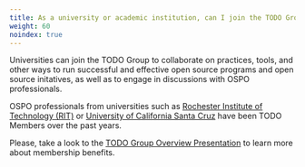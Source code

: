 ```yaml
---
title: As a university or academic institution, can I join the TODO Group?
weight: 60
noindex: true
---
```


Universities can join the TODO Group to collaborate on practices, tools, and other ways to run successful and effective open source programs and open source initatives, as well as to engage in discussions with OSPO professionals.

OSPO professionals from universities such as [Rochester Institute of Technology (RIT)](https://www.rit.edu/research/open) or [University of California Santa Cruz](https://cross.ucsc.edu) have been TODO Members over the past years.

Please, take a look to the [TODO Group Overview Presentation](https://docs.google.com/presentation/d/1p4dhx0Dg8fZDO8yzp7nWC2r5WHyVH-jjSQM59lkKLdo/edit?usp=sharing) to learn more about membership benefits.
